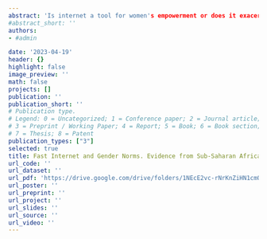```yaml
---
abstract: 'Is internet a tool for women's empowerment or does it exacerbate discriminatory gender norms? I answer this question by exploiting the gradual arrival of fast internet between 2008-2012 on African coasts via submarine cables from Europe to retrieve a causal effect of internet on gender norms around attitudes towards intimate-partner-violence (IPV). Specifically, I compare individuals’ attitudes towards violence in locations with high internet penetration and those without, exploiting differences in the timing of the high-speed internet arrival. Results show that fast internet leads to more regressive gender norms. Individuals located in connected areas are more likely to find violence justifiable. This effect is stronger for males. I then explore the potential mechanisms behind this result. The most likely mechanism to be at play in this setting is that internet causes more regressive gender norms because it might change the balance of power within the household, by affecting labour market opportunities for men and women differently.'
#abstract_short: ''   
authors:
- #admin

date: '2023-04-19' 
header: {}
highlight: false
image_preview: ''
math: false
projects: []
publication: ''
publication_short: ''
# Publication type.
# Legend: 0 = Uncategorized; 1 = Conference paper; 2 = Journal article;
# 3 = Preprint / Working Paper; 4 = Report; 5 = Book; 6 = Book section;
# 7 = Thesis; 8 = Patent
publication_types: ["3"]
selected: true
title: Fast Internet and Gender Norms. Evidence from Sub-Saharan Africa (Best Paper by a Woman Economist IEA)
url_code: ''
url_dataset: ''
url_pdf: 'https://drive.google.com/drive/folders/1NEcE2vc-rNrKnZiHN1cmQ6EYJaTutxwE'
url_poster: ''
url_preprint: ''
url_project: ''
url_slides: ''
url_source: ''
url_video: ''
---
```


